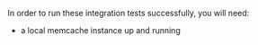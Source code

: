 In order to run these integration tests successfully, you will need:

- a local memcache instance up and running
